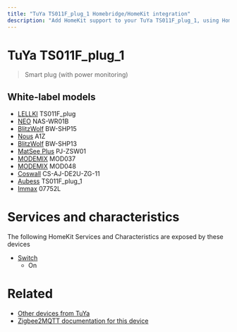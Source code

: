 ```yaml
---
title: "TuYa TS011F_plug_1 Homebridge/HomeKit integration"
description: "Add HomeKit support to your TuYa TS011F_plug_1, using Homebridge, Zigbee2MQTT and homebridge-z2m."
---
```

<!---
This file has been GENERATED using src/docgen/docgen.ts
DO NOT EDIT THIS FILE MANUALLY!
-->
# TuYa TS011F_plug_1
> Smart plug (with power monitoring)


## White-label models
* [LELLKI](../index.md#lellki) TS011F_plug
* [NEO](../index.md#neo) NAS-WR01B
* [BlitzWolf](../index.md#blitzwolf) BW-SHP15
* [Nous](../index.md#nous) A1Z
* [BlitzWolf](../index.md#blitzwolf) BW-SHP13
* [MatSee Plus](../index.md#matsee_plus) PJ-ZSW01
* [MODEMIX](../index.md#modemix) MOD037
* [MODEMIX](../index.md#modemix) MOD048
* [Coswall](../index.md#coswall) CS-AJ-DE2U-ZG-11
* [Aubess](../index.md#aubess) TS011F_plug_1
* [Immax](../index.md#immax) 07752L

# Services and characteristics
The following HomeKit Services and Characteristics are exposed by
these devices

* [Switch](../../switch.md)
  * On


# Related
* [Other devices from TuYa](../index.md#tuya)
* [Zigbee2MQTT documentation for this device](https://www.zigbee2mqtt.io/devices/TS011F_plug_1.html)